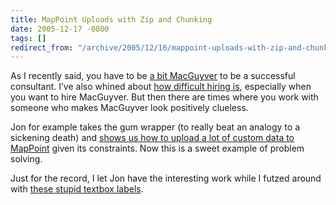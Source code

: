 ```yaml
---
title: MapPoint Uploads with Zip and Chunking
date: 2005-12-17 -0800
tags: []
redirect_from: "/archive/2005/12/16/mappoint-uploads-with-zip-and-chunking.aspx/"
---
```


As I recently said, you have to be [a bit
MacGuyver](https://haacked.com/archive/2005/12/16/11350.aspx) to be a
successful consultant. I’ve also whined about [how difficult hiring
is](https://haacked.com/archive/2005/12/16/11351.aspx), especially when
you want to hire MacGuyver. But then there are times where you work with
someone who makes MacGuyver look positively clueless.

Jon for example takes the gum wrapper (to really beat an analogy to a
sickening death) and [shows us how to upload a lot of custom data to
MapPoint](http://weblogs.asp.net/jgalloway/archive/2005/12/18/433432.aspx?Pending=true)
given its constraints. Now this is a sweet example of problem solving.

Just for the record, I let Jon have the interesting work while I futzed
around with [these stupid textbox
labels](https://haacked.com/archive/2005/12/12/11330.aspx).

